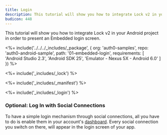 ```yaml
---
title: Login
description: This tutorial will show you how to integrate Lock v2 in your Android project in order to present an Embedded login screen.
budicon: 448
---
```


This tutorial will show you how to integrate Lock v2 in your Android project in order to present an Embedded login screen.

<%= include('../../../_includes/_package', {
  org: 'auth0-samples',
  repo: 'auth0-android-sample',
  path: '01-embedded-login',
  requirements: [
    'Android Studio 2.3',
    'Android SDK 25',
    'Emulator - Nexus 5X - Android 6.0'
  ]
}) %>

<%= include('_includes/_lock') %>

<%= include('_includes/_manifest') %>

<%= include('_includes/_login') %>

### Optional: Log In with Social Connections

To have a simple login mechanism through social connections, all you have to do is enable them in your account's [dashboard](${manage_url}/#/connections/social). Every social connection you switch on there, will appear in the login screen of your app.
